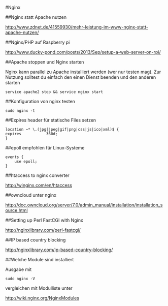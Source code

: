 #Nginx

##Nginx statt Apache nutzen

http://www.zdnet.de/41559930/mehr-leistung-im-www-nginx-statt-apache-nutzen/

##Nginx/PHP auf Raspberry pi

http://www.ducky-pond.com/posts/2013/Sep/setup-a-web-server-on-rpi/

##Apache stoppen und Nginx starten

Nginx kann parallel zu Apache installiert werden (wer nur testen mag).
Zur Nutzung solltest du einfach den einen Dienst beenden und den anderen starten

    service apache2 stop && service nginx start

##Konfiguration von nginx testen

    sudo nginx -t

##Expires header für statische Files setzen

    location ~* \.(jpg|jpeg|gif|png|css|js|ico|xml)$ {
    expires           360d;
    }

##epoll empfohlen für Linux-Systeme

    events {
        use epoll;
    }

##htaccess to nginx converter

http://winginx.com/en/htaccess

##owncloud unter nginx

http://doc.owncloud.org/server/7.0/admin_manual/installation/installation_source.html

##Setting up Perl FastCGI with Nginx

http://nginxlibrary.com/perl-fastcgi/

##IP based country blocking

http://nginxlibrary.com/ip-based-country-blocking/

##Welche Module sind installiert

Ausgabe mit

    sudo nginx -V

vergleichen mit Modulliste unter

http://wiki.nginx.org/NginxModules
